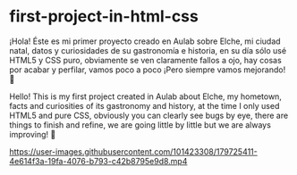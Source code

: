 # first-project-in-html-css

¡Hola! Éste es mi primer proyecto creado en Aulab sobre Elche, mi ciudad natal, datos y curiosidades de su gastronomía e historia, en su día sólo usé HTML5 y CSS puro, obviamente se ven claramente fallos a ojo, hay cosas por acabar y perfilar, vamos poco a poco ¡Pero siempre vamos mejorando! 🚀

Hello! This is my first project created in Aulab about Elche, my hometown, facts and curiosities of its gastronomy and history, at the time I only used HTML5 and pure CSS, obviously you can clearly see bugs by eye, there are things to finish and refine, we are going little by little but we are always improving! 🚀



https://user-images.githubusercontent.com/101423308/179725411-4e614f3a-19fa-4076-b793-c42b8795e9d8.mp4

